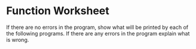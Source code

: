 # Function Worksheet

If there are no errors in the program, show what will be printed by
each of the following programs. If there are any errors in the program
explain what is wrong.




